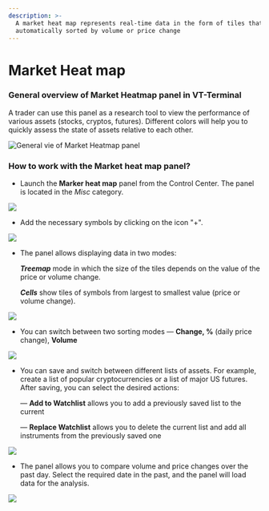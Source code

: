 ```yaml
---
description: >-
  A market heat map represents real-time data in the form of tiles that are
  automatically sorted by volume or price change
---
```


# Market Heat map

### General overview of Market Heatmap panel in VT-Terminal

A trader can use this panel as a research tool to view the performance of various assets (stocks, cryptos, futures). Different colors will help you to quickly assess the state of assets relative to each other.

![General vie of Market Heatmap panel](<../.gitbook/assets/image (349) (1).png>)

### How to work with the Market heat map panel?

* Launch the **Marker heat map** panel from the Control Center. The panel is located in the _Misc_ category.

![](<../.gitbook/assets/image (348) (1).png>)

* Add the necessary symbols by clicking on the icon "+".

![](<../.gitbook/assets/image (355) (1) (1) (1) (1) (1).png>)

*   The panel allows displaying data in two modes:

    _**Treemap**_ mode in which the size of the tiles depends on the value of the price or volume change.

    _**Cells**_ show tiles of symbols from largest to smallest value (price or volume change).

![](<../.gitbook/assets/market heatmap.gif>)

* You can switch between two sorting modes — **Change, %** (daily price change), **Volume**

![](<../.gitbook/assets/market heatmap changes.gif>)

*   You can save and switch between different lists of assets. For example, create a list of popular cryptocurrencies or a list of major US futures. After saving, you can select the desired actions:

    &#x20; — **Add to Watchlist** allows you to add a previously saved list to the current

    &#x20; — **Replace Watchlist** allows you to delete the current list and add all instruments from the previously saved one

![](<../.gitbook/assets/market heatmap lists.gif>)

* The panel allows you to compare volume and price changes over the past day. Select the required date in the past, and the panel will load data for the analysis.

![](<../.gitbook/assets/market heatmap history.gif>)


